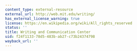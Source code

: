 ```yaml
---
content_type: external-resource
external_url: http://web.mit.edu/writing/
has_external_license_warning: true
license: https://en.wikipedia.org/wiki/All_rights_reserved
status: ''
title: Writing and Communication Center
uid: f24f1133-78d5-483b-ab27-c73b24374798
wayback_url: ''
---
```

